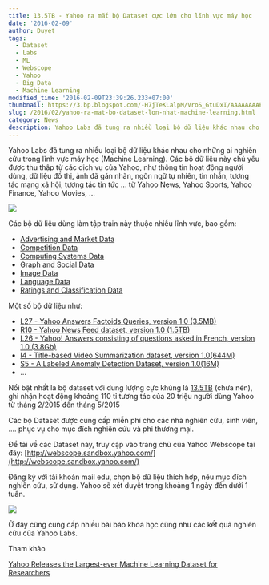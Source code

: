 ```yaml
---
title: 13.5TB - Yahoo ra mắt bộ Dataset cực lớn cho lĩnh vực máy học
date: '2016-02-09'
author: Duyet
tags:
  - Dataset
  - Labs
  - ML
  - Webscope
  - Yahoo
  - Big Data
  - Machine Learning
modified_time: '2016-02-09T23:39:26.233+07:00'
thumbnail: https://3.bp.blogspot.com/-H7jTeKLalpM/VroS_GtuDxI/AAAAAAAAPYg/2ziVowvFxR0/s1600/Screenshot%2Bfrom%2B2016-02-09%2B23-23-25.png
slug: /2016/02/yahoo-ra-mat-bo-dataset-lon-nhat-machine-learning.html
category: News
description: Yahoo Labs đã tung ra nhiều loại bộ dữ liệu khác nhau cho những ai nghiên cứu trong lĩnh vực máy học (Machine Learning). Các bộ dữ liệu này chủ yếu được thu thập từ các dịch vụ của Yahoo, như thông tin hoạt động người dùng, dữ liệu đồ thị, ảnh đã gán nhãn, ngôn ngữ tự nhiên, tin nhắn, tương tác mạng xã hội, tương tác tin tức ... từ Yahoo News, Yahoo Sports, Yahoo Finance, Yahoo Movies, ...
---
```


Yahoo Labs đã tung ra nhiều loại bộ dữ liệu khác nhau cho những ai nghiên cứu trong lĩnh vực máy học (Machine Learning). Các bộ dữ liệu này chủ yếu được thu thập từ các dịch vụ của Yahoo, như thông tin hoạt động người dùng, dữ liệu đồ thị, ảnh đã gán nhãn, ngôn ngữ tự nhiên, tin nhắn, tương tác mạng xã hội, tương tác tin tức ... từ Yahoo News, Yahoo Sports, Yahoo Finance, Yahoo Movies, ...

![](https://3.bp.blogspot.com/-H7jTeKLalpM/VroS_GtuDxI/AAAAAAAAPYg/2ziVowvFxR0/s1600/Screenshot%2Bfrom%2B2016-02-09%2B23-23-25.png)

Các bộ dữ liệu dùng làm tập train này thuộc nhiều lĩnh vực, bao gồm:

- [Advertising and Market Data](http://webscope.sandbox.yahoo.com/catalog.php?datatype=a)
- [Competition Data](http://webscope.sandbox.yahoo.com/catalog.php?datatype=c)
- [Computing Systems Data](http://webscope.sandbox.yahoo.com/catalog.php?datatype=s)
- [Graph and Social Data](http://webscope.sandbox.yahoo.com/catalog.php?datatype=g)
- [Image Data](http://webscope.sandbox.yahoo.com/catalog.php?datatype=i)
- [Language Data](http://webscope.sandbox.yahoo.com/catalog.php?datatype=l)
- [Ratings and Classification Data](http://webscope.sandbox.yahoo.com/catalog.php?datatype=r)

Một số bộ dữ liệu như:

- [L27 - Yahoo Answers Factoids Queries, version 1.0 (3.5MB)](http://webscope.sandbox.yahoo.com/catalog.php?datatype=l&did=76)
- [R10 - Yahoo News Feed dataset, version 1.0 (1.5TB)](http://webscope.sandbox.yahoo.com/catalog.php?datatype=r&did=75)
- [L26 - Yahoo! Answers consisting of questions asked in French, version 1.0 (3.8Gb)](http://webscope.sandbox.yahoo.com/catalog.php?datatype=l&did=74)
- [I4 - Title-based Video Summarization dataset, version 1.0(644M)](http://webscope.sandbox.yahoo.com/catalog.php?datatype=i&did=72)
- [S5 - A Labeled Anomaly Detection Dataset, version 1.0(16M)](http://webscope.sandbox.yahoo.com/catalog.php?datatype=s&did=70)
- ...

Nổi bật nhất là bộ dataset với dung lượng cực khủng là [13.5TB](http://webscope.sandbox.yahoo.com/catalog.php?datatype=r&did=75) (chưa nén), ghi nhận hoạt động khoảng 110 tỉ tương tác của 20 triệu người dùng Yahoo từ tháng 2/2015 đến tháng 5/2015

Các bộ Dataset được cung cấp miễn phí cho các nhà nghiên cứu, sinh viên, .... phục vụ cho mục đích nghiên cứu và phi thương mại.

Để tải về các Dataset này, truy cập vào trang chủ của Yahoo Webscope tại đây: [http://webscope.sandbox.yahoo.com/](http://webscope.sandbox.yahoo.com/)

Đăng ký với tài khoản mail edu, chọn bộ dữ liệu thích hợp, nêu mục đích nghiên cứu, sử dụng. Yahoo sẽ xét duyệt trong khoảng 1 ngày đến dưới 1 tuần.

[![](https://1.bp.blogspot.com/-4pgR9VBo6eU/VroTZxEhI5I/AAAAAAAAPYo/dIg0ZQ6Y9QU/s1600/screencapture-webscope-sandbox-yahoo-com-myrequests-php-1455034877875.png)](https://1.bp.blogspot.com/-4pgR9VBo6eU/VroTZxEhI5I/AAAAAAAAPYo/dIg0ZQ6Y9QU/s1600/screencapture-webscope-sandbox-yahoo-com-myrequests-php-1455034877875.png)

Ở đây cũng cung cấp nhiều bài báo khoa học cũng như các kết quả nghiên cứu của Yahoo Labs.

Tham khảo

[Yahoo Releases the Largest-ever Machine Learning Dataset for Researchers](http://yahoolabs.tumblr.com/post/137281912191/yahoo-releases-the-largest-ever-machine-learning)

